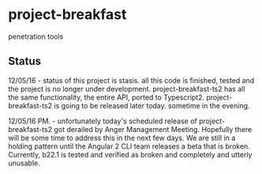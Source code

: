 # project-breakfast
penetration tools

Status
------

12/05/16 - status of this project is stasis.
all this code is finished, tested and the project is no longer under development.
project-breakfast-ts2 has all the same functionality, the entire API, ported to Typescript2.
project-breakfast-ts2 is going to be released later today. sometime in the evening.

12/05/16 PM.  - unfortunately today's scheduled release of project-breakfast-ts2 got derailed by Anger Management Meeting. Hopefully there will be some time to address this in the next few days. We are still in a holding pattern until the Angular 2 CLI team releases a beta that is broken. Currently, b22.1 is tested and verified as broken and completely and utterly unusable.
